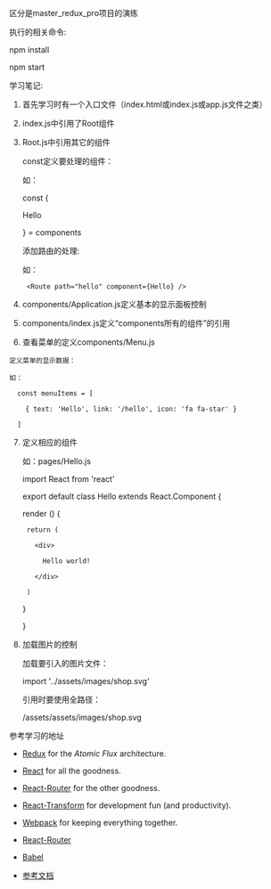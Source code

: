 区分是master_redux_pro项目的演练

执行的相关命令:

  npm install

  npm start

学习笔记:

  1. 首先学习时有一个入口文件（index.html或index.js或app.js文件之类）

  2. index.js中引用了Root组件

  3. Root.js中引用其它的组件

     const定义要处理的组件：

     如：

     const {

      Hello

     } = components

     添加路由的处理:

     如：

      <ReduxRouter>

        <Route component={Application}>

          <Route path="hello" component={Hello} />

        </Route>

      </ReduxRouter>

   4. components/Application.js定义基本的显示面板控制

   5. components/index.js定义“components所有的组件”的引用

   6. 查看菜单的定义components/Menu.js

    定义菜单的显示数据：

    如：

      const menuItems = [

        { text: 'Hello', link: '/hello', icon: 'fa fa-star' }

      ]

  7. 定义相应的组件

     如：pages/Hello.js

      import React from 'react'

      export default class Hello extends React.Component {

        render () {

          return (

            <div>

              Hello world!

            </div>

          )

        }
      
      }
  
  8. 加载图片的控制
      
     加载要引入的图片文件：

     import  '../assets/images/shop.svg'

     引用时要使用全路径：

     /assets/assets/images/shop.svg
     

参考学习的地址

  - [Redux](https://github.com/gaearon/redux) for the _Atomic Flux_ architecture.

  - [React](https://github.com/facebook/react) for all the goodness.

  - [React-Router](https://github.com/rackt/react-router) for the other goodness.

  - [React-Transform](https://github.com/gaearon/react-transform-boilerplate) for development fun (and productivity).

  - [Webpack](https://github.com/webpack/webpack) for keeping everything together.

  - [React-Router](http://emmenko.github.io/redux-react-router-async-example)

  - [Babel](https://github.com/yahoo/babel-plugin-react-intl)
  
  - [参考文档](https://dl.dropboxusercontent.com/u/4803975/ReactEurope/slides.pdf)

